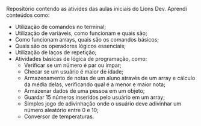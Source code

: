 Reposítório contendo as ativides das aulas iniciais do Lions Dev.
Aprendi conteúdos como: 
- Utilização de comandos no terminal;
- Utilização de variáveis, como funcionam e quais são;
- Como funcionam arrays, quais são os comandos básicos;
- Quais são os operadores lógicos essenciais;
- Utilização de laços de repetição;
- Atividades básicas de lógica de programação, como:
  - Verificar se um número é par ou ímpar;
  - Checar se um usuário é maior de idade;
  - Armazenamento de notas de um aluno através de um array e cálculo da média delas, verificando qual é a menor e maior nota;
  - Armazenar dados de uma pessoa em um objeto;
  - Guardar 15 números inseridos pelo usuário em um array;
  - Simples jogo de adivinhação onde o usuário deve adivinhar um número aleatório entre 0 e 10;
  - Conversor de temperaturas.
